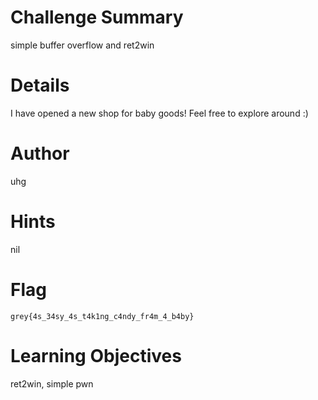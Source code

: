 # Challenge Summary

simple buffer overflow and ret2win

# Details

I have opened a new shop for baby goods! Feel free to explore around :)

# Author

uhg

# Hints

nil

# Flag

`grey{4s_34sy_4s_t4k1ng_c4ndy_fr4m_4_b4by}`

# Learning Objectives

ret2win, simple pwn
